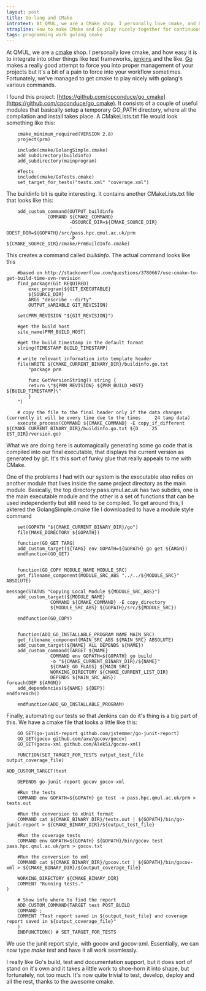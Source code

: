 ```yaml
---
layout: post
title: Go-lang and CMake
introtext: At QMUL, we are a CMake shop. I personally love cmake, and how easy it is to integrate into other things like test frameworks, Jenkins and the like. Go makes a really good attempt to force you into proper management of your projects but it's a bit of a pain to force into your workflow sometimes. Fortunately, we've managed to get cmake to play nicely with golang's various commands.
strapline: How to make CMake and Go play nicely together for continuous integration, fun and profit
tags: programming work golang cmake
---
```


At QMUL, we are a [cmake](http://cmake.org) shop. I personally love cmake, and how easy it is to integrate into other things like test frameworks, [jenkins](http://jenkins.io) and the like. [Go](http://golang.org) makes a really good attempt to force you into proper management of your projects but it's a bit of a pain to force into your workflow sometimes. Fortunately, we've managed to get cmake to play nicely with golang's various commands.

I found this project: [https://github.com/cpconduce/go_cmake](https://github.com/cpconduce/go_cmake). It consists of a couple of useful modules that basically setup a temporary GO_PATH directory, where all the compilation and install  takes place. A CMakeLists.txt file would look something like this:

		cmake_minimum_required(VERSION 2.8)
		project(prm)
		 
		include(cmake/GolangSimple.cmake)
		add_subdirectory(buildinfo)
		add_subdirectory(mainprogram)
 		
		#Tests
		include(cmake/GoTests.cmake)
		set_target_for_tests("tests.xml" "coverage.xml")


The buildinfo bit is quite interesting. It contains another CMakeLists.txt file that looks like this:


		add_custom_command(OUTPUT buildinfo
                   COMMAND ${CMAKE_COMMAND}
                           -DSOURCE_DIR=${CMAKE_SOURCE_DIR}
                           -DDEST_DIR=${GOPATH}/src/pass.hpc.qmul.ac.uk/prm
                           -P ${CMAKE_SOURCE_DIR}/cmake/PrmBuildInfo.cmake)


This creates a command called *buildinfo*. The actual command looks like this


		#based on http://stackoverflow.com/questions/3780667/use-cmake-to-get-build-time-svn-revision
		find_package(Git REQUIRED)
			exec_program(${GIT_EXECUTABLE} 
  			${SOURCE_DIR}
  			ARGS "describe --dirty"
  			OUTPUT_VARIABLE GIT_REVISION)
	
		set(PRM_REVISION "${GIT_REVISION}")
	 
		#get the build host
		site_name(PRM_BUILD_HOST)
 		
		#get the build timestamp in the default format
		string(TIMESTAMP BUILD_TIMESTAMP)
 
		# write relevant information into template header 
		file(WRITE ${CMAKE_CURRENT_BINARY_DIR}/buildinfo.go.txt
			"package prm

			func GetVersionString() string {
  			return \"${PRM_REVISION} ${PRM_BUILD_HOST} ${BUILD_TIMESTAMP}\"
			}
		")
 
		# copy the file to the final header only if the data changes (currently it will be every time due to the times     24 tamp data) 
		execute_process(COMMAND ${CMAKE_COMMAND} -E copy_if_different ${CMAKE_CURRENT_BINARY_DIR}/buildinfo.go.txt ${D     25 EST_DIR}/version.go)


What we are doing here is automagically generating some go code that is compiled into our final executable, that displays the current version as generated by git. It's this sort of funky glue that really appeals to me with CMake.

One of the problems I had with our system is the executable also relies on another module that lives inside the same project directory as the main module. Basically, the top directory pass.qmul.ac.uk has two subdirs, one is the main executable module and the other is a set of functions that can be used independently but still need to be compiled. To get around this, I aktered the GolangSimple.cmake file I downloaded to have a module style command


		set(GOPATH "${CMAKE_CURRENT_BINARY_DIR}/go")
		file(MAKE_DIRECTORY ${GOPATH})
		
		function(GO_GET TARG)
  		add_custom_target(${TARG} env GOPATH=${GOPATH} go get ${ARGN})
		endfunction(GO_GET)
		
		
		function(GO_COPY MODULE_NAME MODULE_SRC)
  		get_filename_component(MODULE_SRC_ABS "../../${MODULE_SRC}" ABSOLUTE)

  	message(STATUS "Copying Local Module ${MODULE_SRC_ABS}")
  		add_custom_target(${MODULE_NAME}
                    COMMAND ${CMAKE_COMMAND} -E copy_directory
                    ${MODULE_SRC_ABS} ${GOPATH}/src/${MODULE_SRC})

		endfunction(GO_COPY)
		
		
		function(ADD_GO_INSTALLABLE_PROGRAM NAME MAIN_SRC)
  		get_filename_component(MAIN_SRC_ABS ${MAIN_SRC} ABSOLUTE)
  		add_custom_target(${NAME} ALL DEPENDS ${NAME})
  		add_custom_command(TARGET ${NAME}
                    COMMAND env GOPATH=${GOPATH} go build 
                    -o "${CMAKE_CURRENT_BINARY_DIR}/${NAME}"
                    ${CMAKE_GO_FLAGS} ${MAIN_SRC}
                    WORKING_DIRECTORY ${CMAKE_CURRENT_LIST_DIR}
                    DEPENDS ${MAIN_SRC_ABS})
  	foreach(DEP ${ARGN})
    	add_dependencies(${NAME} ${DEP})
  	endforeach()
  
		endfunction(ADD_GO_INSTALLABLE_PROGRAM)

Finally, automating our tests so that Jenkins can do it's thing is a big part of this. We have a cmake file that looks a little like this:


		GO_GET(go-junit-report github.com/jstemmer/go-junit-report)
		GO_GET(gocov github.com/axw/gocov/gocov)
		GO_GET(gocov-xml github.com/AlekSi/gocov-xml)

		FUNCTION(SET_TARGET_FOR_TESTS output_test_file output_coverage_file)

  	ADD_CUSTOM_TARGET(test

    	DEPENDS go-junit-report gocov gocov-xml

    	#Run the tests
    	COMMAND env GOPATH=${GOPATH} go test -v pass.hpc.qmul.ac.uk/prm > tests.out 
    
    	#Run the conversion to xUnit format
    	COMMAND cat ${CMAKE_BINARY_DIR}/tests.out | ${GOPATH}/bin/go-junit-report > ${CMAKE_BINARY_DIR}/${output_test_file}

    	#Run the coverage tests
    	COMMAND env GOPATH=${GOPATH} ${GOPATH}/bin/gocov test pass.hpc.qmul.ac.uk/prm > gocov.txt

    	#Run the conversion to xml
    	COMMAND cat ${CMAKE_BINARY_DIR}/gocov.txt | ${GOPATH}/bin/gocov-xml > ${CMAKE_BINARY_DIR}/${output_coverage_file}
    
    	WORKING_DIRECTORY ${CMAKE_BINARY_DIR}
    	COMMENT "Running tests."
  	)

  		# Show info where to find the report
  		ADD_CUSTOM_COMMAND(TARGET test POST_BUILD
    	COMMAND ;
    	COMMENT "Test report saved in ${output_test_file} and coverage report saved in ${output_coverage_file}"
		)
		ENDFUNCTION() # SET_TARGET_FOR_TESTS


We use the junit report style, with gocov and gocov-xml. Essentially, we can now type *make test* and have it all work seamlessly.

I really like Go's build, test and documentation support, but it does sort of stand on it's own and it takes a little work to shoe-horn it into shape, but fortunately, not too much. It's now quite trivial to test, develop, deploy and all the rest, thanks to the awesome cmake.
